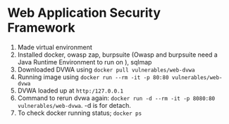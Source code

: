 # Web Application Security Framework

1. Made virtual environment
2. Installed docker, owasp zap, burpsuite (Owasp and burpsuite need a Java Runtime Environment to run on ), sqlmap
3. Downloaded DVWA using `docker pull vulnerables/web-dvwa`
4. Running image using `docker run --rm -it -p 80:80 vulnerables/web-dvwa`
5. DVWA loaded up at `http:/127.0.0.1`
6. Command to rerun dvwa again: `docker run -d --rm -it -p 8080:80 vulnerables/web-dvwa`. -d is for detach.
7. To check docker running status; `docker ps`
